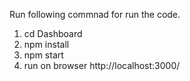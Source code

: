 Run following commnad for run the code.
1. cd Dashboard
2. npm install
3. npm start
4. run on browser http://localhost:3000/
